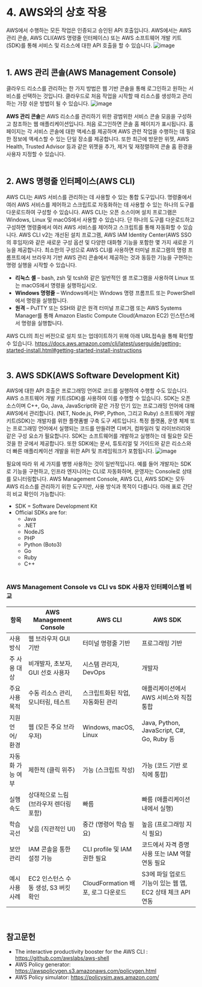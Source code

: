 # 4. AWS와의 상호 작용

AWS에서 수행하는 모든 작업은 인증되고 승인된 API 호출입니다. AWS에서는 AWS 관리 콘솔, AWS CLI(AWS 명령줄 인터페이스) 또는 AWS 소프트웨어 개발 키트(SDK)를 통해 서비스 및 리소스에 대한 API 호출을 할 수 있습니다.
![image](https://github.com/user-attachments/assets/53cc6e69-3206-42d7-8d08-649a036f8d7b)
</br></br>

## 1. AWS 관리 콘솔(AWS Management Console)

클라우드 리소스를 관리하는 한 가지 방법은 웹 기반 콘솔을 통해 로그인하고 원하는 서비스를 선택하는 것입니다. 클라우드로 처음 작업을 시작할 때 리소스를 생성하고 관리하는 가장 쉬운 방법이 될 수 있습니다.
![image](https://github.com/user-attachments/assets/9bf31ce1-7935-4fc5-8c95-6f35550dc022)


**AWS 관리 콘솔**은 AWS 리소스를 관리하기 위한 광범위한 서비스 콘솔 모음을 구성하고 참조하는 웹 애플리케이션입니다. 처음 로그인하면 콘솔 홈 페이지가 표시됩니다. 홈페이지는 각 서비스 콘솔에 대한 액세스를 제공하며 AWS 관련 작업을 수행하는 데 필요한 정보에 액세스할 수 있는 단일 장소를 제공합니다. 또한 최근에 방문한 위젯, AWS Health, Trusted Advisor 등과 같은 위젯을 추가, 제거 및 재정렬하여 콘솔 홈 환경을 사용자 지정할 수 있습니다.
</br></br>

## 2. AWS 명령줄 인터페이스(AWS CLI)
AWS CLI는 AWS 서비스를 관리하는 데 사용할 수 있는 통합 도구입니다. 명령줄에서 여러 AWS 서비스를 제어하고 스크립트로 자동화하는 데 사용할 수 있는 하나의 도구를 다운로드하여 구성할 수 있습니다. AWS CLI는 오픈 소스이며 설치 프로그램은 Windows, Linux 및 macOS에서 사용할 수 있습니다. 단 하나의 도구를 다운로드하고 구성하면 명령줄에서 여러 AWS 서비스를 제어하고 스크립트를 통해 자동화할 수 있습니다.
AWS CLI v2는 개선된 설치 프로그램, AWS IAM Identity Center(AWS SSO의 후임자)와 같은 새로운 구성 옵션 및 다양한 대화형 기능을 포함한 몇 가지 새로운 기능을 제공합니다.
최소한의 구성으로 AWS CLI를 사용하면 터미널 프로그램의 명령 프롬프트에서 브라우저 기반 AWS 관리 콘솔에서 제공하는 것과 동등한 기능을 구현하는 명령 실행을 시작할 수 있습니다.
</br>

* **리눅스 셸** – bash, zsh 및 tcsh와 같은 일반적인 셸 프로그램을 사용하여 Linux 또는 macOS에서 명령을 실행하십시오.
* **Windows 명령줄** – Windows에서는 Windows 명령 프롬프트 또는 PowerShell에서 명령을 실행합니다.
* **원격** – PuTTY 또는 SSH와 같은 원격 터미널 프로그램 또는 AWS Systems Manager를 통해 Amazon Elastic Compute Cloud(Amazon EC2) 인스턴스에서 명령을 실행합니다.

AWS CLI의 최신 버전으로 설치 또는 업데이트하기 위해 아래 URL접속을 통해 확인할 수 있습니다.
https://docs.aws.amazon.com/cli/latest/userguide/getting-started-install.html#getting-started-install-instructions
</br></br>


## 3. AWS SDK(AWS Software Development Kit)
AWS에 대한 API 호출은 프로그래밍 언어로 코드를 실행하여 수행할 수도 있습니다. AWS 소프트웨어 개발 키트(SDK)를 사용하여 이를 수행할 수 있습니다. SDK는 오픈 소스이며 C++, Go, Java, JavaScript와 같은 가장 인기 있는 프로그래밍 언어에 대해 AWS에서 관리합니다. (NET, Node.js, PHP, Python, 그리고 Ruby)
소프트웨어 개발 키트(SDK)는 개발자를 위한 플랫폼별 구축 도구 세트입니다. 특정 플랫폼, 운영 체제 또는 프로그래밍 언어에서 실행되는 코드를 만들려면 디버거, 컴파일러 및 라이브러리와 같은 구성 요소가 필요합니다. SDK는 소프트웨어를 개발하고 실행하는 데 필요한 모든 것을 한 곳에서 제공합니다. 또한 SDK에는 문서, 튜토리얼 및 가이드와 같은 리소스와 더 빠른 애플리케이션 개발을 위한 API 및 프레임워크가 포함됩니다.
![image](https://github.com/user-attachments/assets/088d7008-af1e-4e21-8e83-027d6ed4a3d0)

필요에 따라 위 세 가지를 병행 사용하는 것이 일반적입니다. 예를 들어 개발자는 SDK로 기능을 구현하고, 인프라 엔지니어는 CLI로 자동화하며, 운영자는 Console로 상태를 모니터링합니다.
AWS Management Console, AWS CLI, AWS SDK는 모두 AWS 리소스를 관리하기 위한 도구지만, 사용 방식과 목적이 다릅니다. 아래 표로 간단히 비교 확인이 가능합니다:
</br>

- SDK = Software Development Kit
- Official SDKs are for:
    - Java
    - .NET
    - NodeJS
    - PHP
    - Python (Boto3)
    - Go
    - Ruby
    - C++
</br></br>


### AWS Management Console vs CLI vs SDK 사용자 인터페이스별 비교

|항목|AWS Management Console|AWS CLI|AWS SDK|
|------|---|---|---|
|사용 방식|웹 브라우저 GUI 기반|터미널 명령줄 기반|프로그래밍 기반|
|주 사용 대상|비개발자, 초보자, GUI 선호 사용자|시스템 관리자, DevOps|개발자|
|주요 사용 목적|수동 리소스 관리, 모니터링, 테스트|스크립트화된 작업, 자동화된 관리|애플리케이션에서 AWS 서비스와 직접 통합|
|지원 언어/환경|웹 (모든 주요 브라우저)|Windows, macOS, Linux|Java, Python, JavaScript, C#, Go, Ruby 등|
|자동화 가능 여부|제한적 (클릭 위주)|가능 (스크립트 작성)|가능 (코드 기반 로직에 통합)|
|실행 속도|상대적으로 느림 (브라우저 렌더링 포함)|빠름|빠름 (애플리케이션 내에서 실행)|
|학습 곡선|낮음 (직관적인 UI)|중간 (명령어 학습 필요)|높음 (프로그래밍 지식 필요)|
|보안 관리|IAM 콘솔을 통한 설정 가능|CLI profile 및 IAM 권한 필요|코드에서 자격 증명 사용 또는 IAM 역할 연동 필요|
|예시 사용 사례|EC2 인스턴스 수동 생성, S3 버킷 확인|CloudFormation 배포, 로그 다운로드|S3에 파일 업로드 기능이 있는 웹 앱, EC2 상태 체크 API 연동|

</br>

## 참고문헌
- The interactive productivity booster for the AWS CLI : https://github.com/awslabs/aws-shell
- AWS Policy generator: https://awspolicygen.s3.amazonaws.com/policygen.html
- AWS Policy simulator: https://policysim.aws.amazon.com/
</br>
